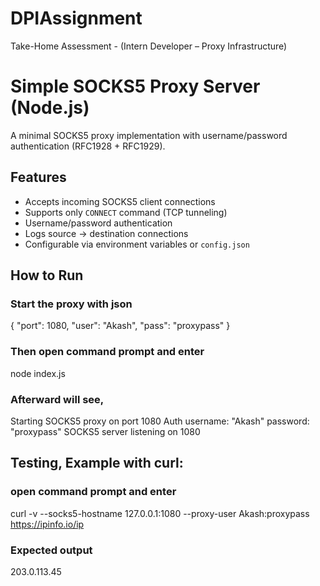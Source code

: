 # DPIAssignment
Take-Home Assessment - (Intern Developer – Proxy Infrastructure)

# Simple SOCKS5 Proxy Server (Node.js)

A minimal SOCKS5 proxy implementation with username/password authentication (RFC1928 + RFC1929).  

## Features
- Accepts incoming SOCKS5 client connections
- Supports only `CONNECT` command (TCP tunneling)
- Username/password authentication
- Logs source → destination connections
- Configurable via environment variables or `config.json`

## How to Run

### Start the proxy with json
{
  "port": 1080,
  "user": "Akash",
  "pass": "proxypass"
}
### Then open command prompt and enter

node index.js

### Afterward will see,

Starting SOCKS5 proxy on port 1080
Auth username: "Akash" password: "proxypass"
SOCKS5 server listening on 1080

## Testing, Example with curl:

### open command prompt and enter

curl -v --socks5-hostname 127.0.0.1:1080 --proxy-user Akash:proxypass https://ipinfo.io/ip

### Expected output

203.0.113.45

